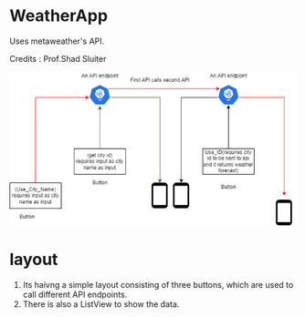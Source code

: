 # WeatherApp
Uses metaweather's API.

Credits :  Prof.Shad Sluiter 

<img src="images/img.PNG" width=800 >







# layout 
1. Its haivng a simple layout consisting of three buttons, which are used to call different API endpoints.
2. There is also a ListView to show the data.
